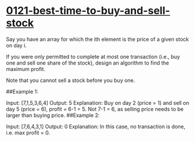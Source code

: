 # [0121-best-time-to-buy-and-sell-stock](https://leetcode.com/problems/best-time-to-buy-and-sell-stock)

Say you have an array for which the ith element is the price of a given stock on day i.

If you were only permitted to complete at most one transaction (i.e., buy one and sell one share of the stock), design an algorithm to find the maximum profit.

Note that you cannot sell a stock before you buy one.

##Example 1:

Input: [7,1,5,3,6,4]
Output: 5
Explanation: Buy on day 2 (price = 1) and sell on day 5 (price = 6), profit = 6-1 = 5.
             Not 7-1 = 6, as selling price needs to be larger than buying price.
##Example 2:

Input: [7,6,4,3,1]
Output: 0
Explanation: In this case, no transaction is done, i.e. max profit = 0.